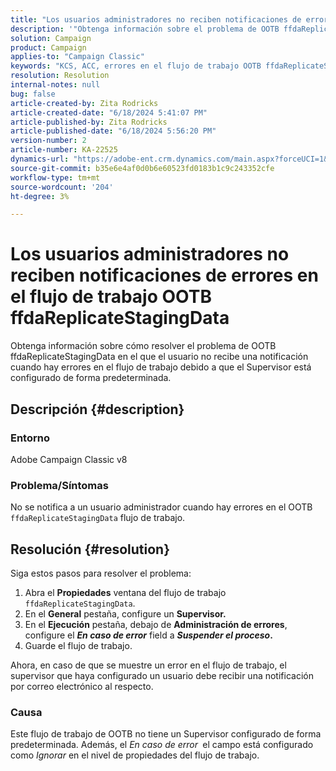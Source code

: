 ```yaml
---
title: "Los usuarios administradores no reciben notificaciones de errores en el flujo de trabajo OOTB ffdaReplicateStagingData"
description: '"Obtenga información sobre el problema de OOTB ffdaReplicateStagingData en el que el usuario no recibe una notificación cuando hay errores en el flujo de trabajo debido a que el Supervisor está configurado de forma predeterminada".'
solution: Campaign
product: Campaign
applies-to: "Campaign Classic"
keywords: "KCS, ACC, errores en el flujo de trabajo OOTB ffdaReplicateStagingData, propiedades del flujo de trabajo"
resolution: Resolution
internal-notes: null
bug: false
article-created-by: Zita Rodricks
article-created-date: "6/18/2024 5:41:07 PM"
article-published-by: Zita Rodricks
article-published-date: "6/18/2024 5:56:20 PM"
version-number: 2
article-number: KA-22525
dynamics-url: "https://adobe-ent.crm.dynamics.com/main.aspx?forceUCI=1&pagetype=entityrecord&etn=knowledgearticle&id=87e5d4ef-992d-ef11-840a-002248084fbb"
source-git-commit: b35e6e4af0d0b6e60523fd0183b1c9c243352cfe
workflow-type: tm+mt
source-wordcount: '204'
ht-degree: 3%

---
```


# Los usuarios administradores no reciben notificaciones de errores en el flujo de trabajo OOTB ffdaReplicateStagingData


Obtenga información sobre cómo resolver el problema de OOTB ffdaReplicateStagingData en el que el usuario no recibe una notificación cuando hay errores en el flujo de trabajo debido a que el Supervisor está configurado de forma predeterminada.

## Descripción {#description}


### Entorno

Adobe Campaign Classic v8

### Problema/Síntomas

No se notifica a un usuario administrador cuando hay errores en el OOTB `ffdaReplicateStagingData` flujo de trabajo.


## Resolución {#resolution}


Siga estos pasos para resolver el problema:

1. Abra el <b>Propiedades</b> ventana del flujo de trabajo `ffdaReplicateStagingData`.
2. En el <b>General</b> pestaña, configure un <b>Supervisor.</b>
3. En el <b>Ejecución</b> pestaña, debajo de <b>Administración de errores</b>, configure el <b>*En caso de error</b>* field a <b>*Suspender el proceso*.</b>
4. Guarde el flujo de trabajo.


Ahora, en caso de que se muestre un error en el flujo de trabajo, el supervisor que haya configurado un usuario debe recibir una notificación por correo electrónico al respecto.

### Causa

Este flujo de trabajo de OOTB no tiene un Supervisor configurado de forma predeterminada. Además, el *En caso de error<b> </b>* el campo está configurado como *Ignorar* en el nivel de propiedades del flujo de trabajo.
